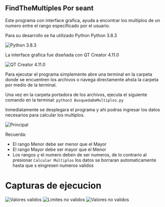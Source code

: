 ## FindTheMultiples Por seant
Este programa con interface grafica, ayuda a encontrar los multiplos de un numero entre el rango especificado por el usuario.

Para su desarrollo se ha utilizado Python Python 3.8.3

![Python 3.8.3 ](https://raw.githubusercontent.com/seant-13/FindTheMultiples/master/Documentacion/Captura%20de%20pantalla%20de%202020-07-28%2013-27-11.png)

La interface grafica fue diseñada con QT Creator 4.11.0

![QT Creator 4.11.0 ](https://raw.githubusercontent.com/seant-13/FindTheMultiples/master/Documentacion/Captura%20de%20pantalla%20de%202020-07-28%2013-24-54.png)

Para ejecutar el programa simplemente abre una terminal en la carpeta donde se encuentren los archivos o navega directamente ahsta la carpeta por medio de la terminal.

Una vez en la carpeta portadora de los archivos, ejecuta el siguiente comando en la terminal: 
`
python3 BusquedaDeMultiplos.py
`

Inmediatamente se desplegara el programa y ahi podras ingresar los datos necesarios para calcular los multiplos.

![Principal](https://raw.githubusercontent.com/seant-13/FindTheMultiples/master/Documentacion/Captura%20de%20pantalla%20de%202020-07-28%2014-35-37.png)

Recuerda:

- El rango Menor debe ser menor que el Mayor
- El rango Mayor debe ser mayor que el Menor
- Los rangos y el numero deben de ser numeros, de lo contrario al presionar `Calcular Multiplos` los datos se borraran automaticamente hasta que s eingresen numeros validos

# Capturas de ejecucion

![Valores validos](https://raw.githubusercontent.com/seant-13/FindTheMultiples/master/Documentacion/Captura%20de%20pantalla%20de%202020-07-28%2013-34-11.png)
![Limites no validos](https://raw.githubusercontent.com/seant-13/FindTheMultiples/master/Documentacion/Captura%20de%20pantalla%20de%202020-07-28%2013-34-44.png)
![Valores no validos](https://raw.githubusercontent.com/seant-13/FindTheMultiples/master/Documentacion/Captura%20de%20pantalla%20de%202020-07-28%2013-35-00.png)
